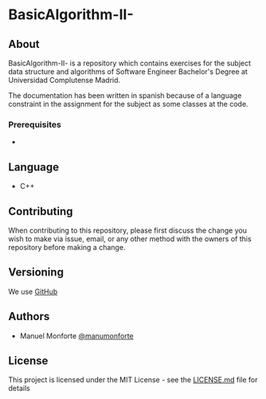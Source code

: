 # BasicAlgorithm-II-

## About
BasicAlgorithm-II- is a repository which contains exercises for the subject  data structure and algorithms of Software Engineer Bachelor's Degree at Universidad Complutense Madrid.

The documentation has been written in spanish because of a language constraint in the assignment for the subject as some classes at the code.

### Prerequisites

-

## Language

* C++

## Contributing

When contributing to this repository, please first discuss the change you wish to make via issue, email, or any other method with the owners of this repository before making a change.

## Versioning

We use [GitHub](https://github.com)

## Authors

* Manuel Monforte  [@manumonforte](https://github.com/manumonforte)

## License

This project is licensed under the MIT License - see the [LICENSE.md](LICENSE.md) file for details
